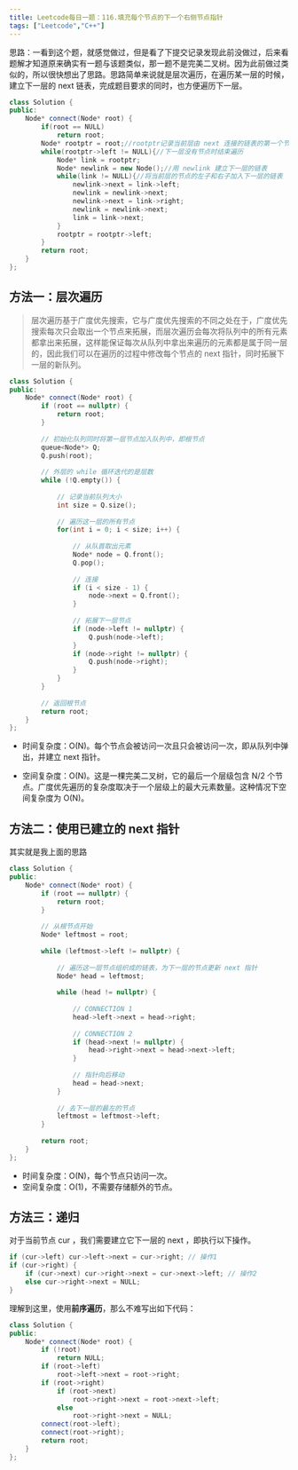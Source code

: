 ```yaml
---
title: Leetcode每日一题：116.填充每个节点的下一个右侧节点指针
tags: ["Leetcode","C++"]
---
```


思路：一看到这个题，就感觉做过，但是看了下提交记录发现此前没做过，后来看题解才知道原来确实有一题与该题类似，那一题不是完美二叉树。因为此前做过类似的，所以很快想出了思路。思路简单来说就是层次遍历，在遍历某一层的时候，建立下一层的 next 链表，完成题目要求的同时，也方便遍历下一层。

~~~C++
class Solution {
public:
    Node* connect(Node* root) {
        if(root == NULL)
            return root;
        Node* rootptr = root;//rootptr记录当前层由 next 连接的链表的第一个节点
        while(rootptr->left != NULL){//下一层没有节点时结束遍历
            Node* link = rootptr;
            Node* newlink = new Node();//用 newlink 建立下一层的链表
            while(link != NULL){//将当前层的节点的左子和右子加入下一层的链表
                newlink->next = link->left;
                newlink = newlink->next;
                newlink->next = link->right;
                newlink = newlink->next;
                link = link->next;
            }
            rootptr = rootptr->left;
        }
        return root;
    }
};
~~~

## 方法一：层次遍历

> 层次遍历基于广度优先搜索，它与广度优先搜索的不同之处在于，广度优先搜索每次只会取出一个节点来拓展，而层次遍历会每次将队列中的所有元素都拿出来拓展，这样能保证每次从队列中拿出来遍历的元素都是属于同一层的，因此我们可以在遍历的过程中修改每个节点的 next 指针，同时拓展下一层的新队列。
>

~~~C++
class Solution {
public:
    Node* connect(Node* root) {
        if (root == nullptr) {
            return root;
        }
        
        // 初始化队列同时将第一层节点加入队列中，即根节点
        queue<Node*> Q;
        Q.push(root);
        
        // 外层的 while 循环迭代的是层数
        while (!Q.empty()) {
            
            // 记录当前队列大小
            int size = Q.size();
            
            // 遍历这一层的所有节点
            for(int i = 0; i < size; i++) {
                
                // 从队首取出元素
                Node* node = Q.front();
                Q.pop();
                
                // 连接
                if (i < size - 1) {
                    node->next = Q.front();
                }
                
                // 拓展下一层节点
                if (node->left != nullptr) {
                    Q.push(node->left);
                }
                if (node->right != nullptr) {
                    Q.push(node->right);
                }
            }
        }
        
        // 返回根节点
        return root;
    }
};
~~~

* 时间复杂度：O(N)。每个节点会被访问一次且只会被访问一次，即从队列中弹出，并建立 next 指针。

* 空间复杂度：O(N)。这是一棵完美二叉树，它的最后一个层级包含 N/2 个节点。广度优先遍历的复杂度取决于一个层级上的最大元素数量。这种情况下空间复杂度为 O(N)。

## 方法二：使用已建立的 next 指针

其实就是我上面的思路

~~~C++
class Solution {
public:
    Node* connect(Node* root) {
        if (root == nullptr) {
            return root;
        }
        
        // 从根节点开始
        Node* leftmost = root;
        
        while (leftmost->left != nullptr) {
            
            // 遍历这一层节点组织成的链表，为下一层的节点更新 next 指针
            Node* head = leftmost;
            
            while (head != nullptr) {
                
                // CONNECTION 1
                head->left->next = head->right;
                
                // CONNECTION 2
                if (head->next != nullptr) {
                    head->right->next = head->next->left;
                }
                
                // 指针向后移动
                head = head->next;
            }
            
            // 去下一层的最左的节点
            leftmost = leftmost->left;
        }
        
        return root;
    }
};
~~~

- 时间复杂度：O(N)，每个节点只访问一次。
- 空间复杂度：O(1)，不需要存储额外的节点。

## 方法三：递归

对于当前节点 cur ，我们需要建立它下一层的 next ，即执行以下操作。

~~~C++
if (cur->left) cur->left->next = cur->right; // 操作1
if (cur->right) {
    if (cur->next) cur->right->next = cur->next->left; // 操作2 
    else cur->right->next = NULL;
}
~~~

理解到这里，使用<b>前序遍历</b>，那么不难写出如下代码：

~~~C++
class Solution {
public:
    Node* connect(Node* root) {
        if (!root)
            return NULL;
        if (root->left)
            root->left->next = root->right;
        if (root->right)
            if (root->next) 
                root->right->next = root->next->left;
            else 
                root->right->next = NULL;
        connect(root->left);
        connect(root->right);
        return root;
    }
};
~~~

